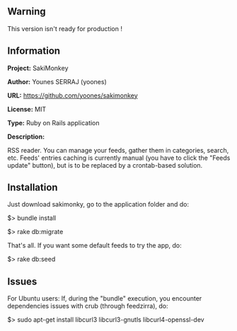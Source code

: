 Warning
-------

This version isn't ready for production !

Information
-----------

**Project:** SakiMonkey

**Author:** Younes SERRAJ (yoones)

**URL:** https://github.com/yoones/sakimonkey

**License:** MIT

**Type:** Ruby on Rails application

**Description:**

RSS reader. You can manage your feeds, gather them in categories, search, etc. Feeds' entries caching is currently manual (you have to click the "Feeds update" button), but is to be replaced by a crontab-based solution.

Installation
------------

Just download sakimonky, go to the application folder and do:

$> bundle install

$> rake db:migrate

That's all. If you want some default feeds to try the app, do:

$> rake db:seed

Issues
------

For Ubuntu users:
If, during the "bundle" execution, you encounter dependencies issues with crub (through feedzirra), do:

$> sudo apt-get install libcurl3 libcurl3-gnutls libcurl4-openssl-dev
